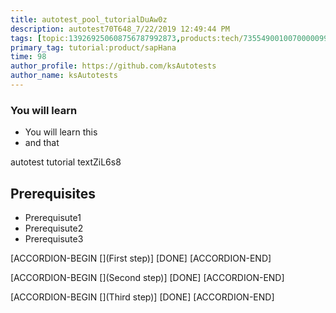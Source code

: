 ```yaml
---
title: autotest_pool_tutorialDuAw0z
description: autotest70T648_7/22/2019 12:49:44 PM
tags: [topic:139269250608756787992873,products:tech/73554900100700000996,tutorial:experience/advanced]
primary_tag: tutorial:product/sapHana
time: 98
author_profile: https://github.com/ksAutotests
author_name: ksAutotests
---
```

### You will learn
- You will learn this
- and that

autotest tutorial textZiL6s8

## Prerequisites
- Prerequisute1
- Prerequisute2
- Prerequisute3

[ACCORDION-BEGIN [](First step)]
[DONE]
[ACCORDION-END]

[ACCORDION-BEGIN [](Second step)]
[DONE]
[ACCORDION-END]

[ACCORDION-BEGIN [](Third step)]
[DONE]
[ACCORDION-END]

